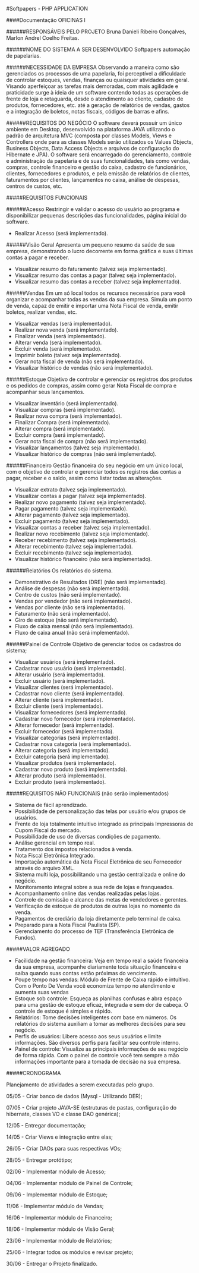#Softpapers - PHP APPLICATION

####Documentação OFICINAS I

######RESPONSÁVEIS PELO PROJETO
Bruna Danieli Ribeiro Gonçalves, Marlon Andrel Coelho Freitas.

######NOME DO SISTEMA A SER DESENVOLVIDO
Softpapers automação de papelarias.

######NECESSIDADE DA EMPRESA
Observando a maneira como são gerenciados os processos de uma papelaria, foi perceptível a dificuldade
de controlar estoques, vendas, finanças ou quaisquer atividades em geral. Visando aperfeiçoar as tarefas mais demoradas, com
mais agilidade e praticidade surge à ideia de um software contendo todas as operações de frente de loja e retaguarda, desde o
atendimento ao cliente, cadastro de produtos, fornecedores, etc. até a geração de relatórios de vendas, gastos e a integração
de boletos, notas fiscais, códigos de barras e afins.

######REQUISITOS DO NEGÓCIO
O software deverá possuir um único ambiente em Desktop, desenvolvido na plataforma JAVA utilizando o
padrão de arquitetura MVC (composta por classes Models, Views e Controllers onde para as classes Models serão utilizados os
Values Objects, Business Objects, Data Access Objects e arquivos de configuração do Hibernate e JPA). O software será 
encarregado do gerenciamento, controle e administração da papelaria e de suas funcionalidades, tais como vendas, compras,
controle financeiro e gestão do caixa, cadastro de funcionários, clientes, fornecedores e produtos, e pela emissão de
relatórios de clientes, faturamentos por clientes, lançamentos no caixa, análise de despesas, centros de custos, etc.

#####REQUISITOS FUNCIONAIS

######Acesso
Restringir e validar o acesso do usuário ao programa e disponibilizar pequenas descrições das funcionalidades, página inicial
do software.
- Realizar Acesso (será implementado).

######Visão Geral
Apresenta um pequeno resumo da saúde de sua empresa, demonstrando o lucro decorrente em forma gráfica e suas últimas contas a
pagar e receber.
- Visualizar resumo do faturamento (talvez seja implementado).
- Visualizar resumo das contas a pagar (talvez seja implementado).
- Visualizar resumo das contas a receber (talvez seja implementado).

######Vendas
Em um só local todos os recursos necessários para você organizar e acompanhar todas as vendas da sua empresa. Simula um ponto
de venda, capaz de emitir e importar uma Nota Fiscal de venda, emitir boletos, realizar vendas, etc.
- Visualizar vendas (será implementado).
- Realizar nova venda (será implementado).
- Finalizar venda (será implementado).
- Alterar venda (será implementado).
- Excluir venda (será implementado).
- Imprimir boleto (talvez seja implementado).
- Gerar nota fiscal de venda (não será implementado).
- Visualizar histórico de vendas (não será implementado).

######Estoque
Objetivo de controlar e gerenciar os registros dos produtos e os pedidos de compras, assim como gerar Nota Fiscal de compra e
acompanhar seus lançamentos.
- Visualizar inventário (será implementado).
- Visualizar compras (será implementado).
- Realizar nova compra (será implementado).
- Finalizar Compra (será implementado).
- Alterar compra (será implementado).
- Excluir compra (será implementado).
- Gerar nota fiscal de compra (não será implementado).
- Visualizar lançamentos (talvez seja implementado).
- Visualizar histórico de compras (não será implementado).

######Financeiro
Gestão financeira do seu negócio em um único local, com o objetivo de controlar e gerenciar todos os registros das contas a
pagar, receber e o saldo, assim como listar todas as alterações.
- Visualizar extrato (talvez seja implementado).
- Visualizar contas a pagar (talvez seja implementado).
- Realizar novo pagamento (talvez seja implementado).
- Pagar pagamento (talvez seja implementado).
- Alterar pagamento (talvez seja implementado).
- Excluir pagamento (talvez seja implementado).
- Visualizar contas a receber (talvez seja implementado).
- Realizar novo recebimento (talvez seja implementado).
- Receber recebimento (talvez seja implementado).
- Alterar recebimento (talvez seja implementado).
- Excluir recebimento (talvez seja implementado).
- Visualizar histórico financeiro (não será implementado).

######Relatórios
Os relatórios do sistema. 
- Demonstrativo de Resultados (DRE) (não será implementado).
- Análise de despesas (não será implementado).
- Centro de custos (não será implementado).
- Vendas por vendedor (não será implementado).
- Vendas por cliente (não será implementado).
- Faturamento (não será implementado).
- Giro de estoque (não será implementado).
- Fluxo de caixa mensal (não será implementado).
- Fluxo de caixa anual (não será implementado).

######Painel de Controle
Objetivo de gerenciar todos os cadastros do sistema;
- Visualizar usuários (será implementado).
- Cadastrar novo usuário (será implementado).
- Alterar usuário (será implementado).
- Excluir usuário (será implementado).
- Visualizar clientes (será implementado).
- Cadastrar novo cliente (será implementado).
- Alterar cliente (será implementado).
- Excluir cliente (será implementado).
- Visualizar fornecedores (será implementado).
- Cadastrar novo fornecedor (será implementado).
- Alterar fornecedor (será implementado).
- Excluir fornecedor (será implementado).
- Visualizar categorias (será implementado).
- Cadastrar nova categoria (será implementado).
- Alterar categoria (será implementado).
- Excluir categoria (será implementado).
- Visualizar produtos (será implementado).
- Cadastrar novo produto (será implementado).
- Alterar produto (será implementado).
- Excluir produto (será implementado).

#####REQUISITOS NÃO FUNCIONAIS (não serão implementados)
- Sistema de fácil aprendizado.
- Possibilidade de personalização das telas por usuário e/ou grupos de usuários.
- Frente de loja totalmente intuitivo integrado as principais Impressoras de Cupom Fiscal do mercado.
- Possibilidade de uso de diversas condições de pagamento.
- Análise gerencial em tempo real.
- Tratamento dos impostos relacionados à venda.
- Nota Fiscal Eletrônica Integrado.
- Importação automática da Nota Fiscal Eletrônica de seu Fornecedor através do arquivo XML.
- Sistema multi loja, possibilitando uma gestão centralizada e online do negócio.
- Monitoramento integral sobre a sua rede de lojas e franqueados.
- Acompanhamento online das vendas realizadas pelas lojas.
- Controle de comissão e alcance das metas de vendedores e gerentes.
- Verificação de estoque de produtos de outras lojas no momento da venda.
- Pagamentos de crediário da loja diretamente pelo terminal de caixa.
- Preparado para a Nota Fiscal Paulista (SP).
- Gerenciamento do processo de TEF (Transferência Eletrônica de Fundos).

#####VALOR AGREGADO
- Facilidade na gestão financeira: Veja em tempo real a saúde financeira da sua empresa, acompanhe diariamente toda situação
financeira e saiba quando suas contas estão próximas do vencimento.
- Poupe tempo nas vendas: Módulo de Frente de Caixa rápido e intuitivo. Com o Ponto De Venda você economiza tempo no atendimento
e aumenta suas vendas
- Estoque sob controle: Esqueça as planilhas confusas e abra espaço para uma gestão de estoque eficaz, integrada e sem dor de
cabeça. O controle de estoque é simples e rápido.
- Relatórios: Tome decisões inteligentes com base em números. Os relatórios do sistema auxiliam a tomar as melhores decisões
para seu negócio.
- Perfis de usuários: Libere acesso aos seus usuários e limite informações. São diversos perfis para facilitar seu controle
interno.
- Painel de controle: Visualize as principais informações de seu negócio de forma rápida. Com o painel de controle você tem 
sempre a mão informações importante para a tomada de decisão na sua empresa.

#####CRONOGRAMA

Planejamento de atividades a serem executadas pelo grupo.

05/05 - Criar banco de dados (Mysql - Utilizando DER);

07/05 - Criar projeto JAVA-SE (estruturas de pastas, configuração do hibernate, classes VO e classe DAO genérica);

12/05 - Entregar documentação;

14/05 - Criar Views e integração entre elas;

26/05 - Criar DAOs para suas respectivas VOs;

28/05 - Entregar protótipo;

02/06 - Implementar módulo de Acesso;

04/06 - Implementar módulo de Painel de Controle;

09/06 - Implementar módulo de Estoque;

11/06 - Implementar módulo de Vendas;

16/06 - Implementar módulo de Financeiro;

18/06 - Implementar módulo de Visão Geral;

23/06 - Implementar módulo de Relatórios;

25/06 - Integrar todos os módulos e revisar projeto;

30/06 - Entregar o Projeto finalizado.